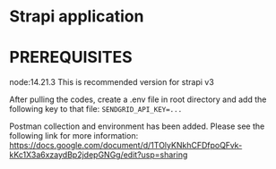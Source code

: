 # Strapi application

# PREREQUISITES
node:14.21.3 This is recommended version for strapi v3

After pulling the codes, create a .env file in root directory and add the following key to that file:
`SENDGRID_API_KEY=...`

Postman collection and environment has been added.
Please see the following link for more information:
https://docs.google.com/document/d/1TOlyKNkhCFDfpoQFvk-kKc1X3a6xzaydBp2jdepGNGg/edit?usp=sharing
